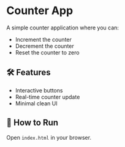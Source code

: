 # Counter App

A simple counter application where you can:
- Increment the counter
- Decrement the counter
- Reset the counter to zero

## 🛠️ Features
- Interactive buttons
- Real-time counter update
- Minimal clean UI

## 🚀 How to Run
Open `index.html` in your browser.